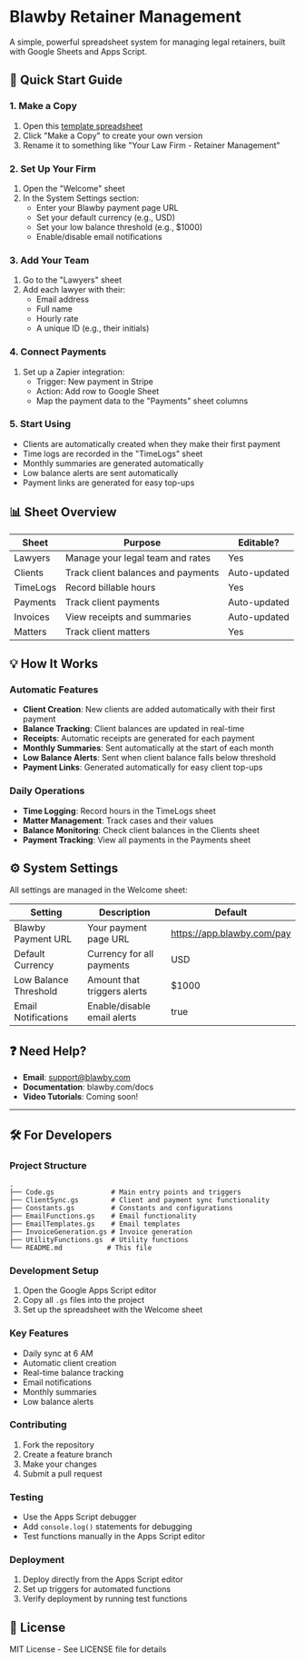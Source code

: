 # Blawby Retainer Management

A simple, powerful spreadsheet system for managing legal retainers, built with Google Sheets and Apps Script.

## 🚀 Quick Start Guide

### 1. Make a Copy
1. Open this [template spreadsheet](https://docs.google.com/spreadsheets/d/your-template-id/copy)
2. Click "Make a Copy" to create your own version
3. Rename it to something like "Your Law Firm - Retainer Management"

### 2. Set Up Your Firm
1. Open the "Welcome" sheet
2. In the System Settings section:
   - Enter your Blawby payment page URL
   - Set your default currency (e.g., USD)
   - Set your low balance threshold (e.g., $1000)
   - Enable/disable email notifications

### 3. Add Your Team
1. Go to the "Lawyers" sheet
2. Add each lawyer with their:
   - Email address
   - Full name
   - Hourly rate
   - A unique ID (e.g., their initials)

### 4. Connect Payments
1. Set up a Zapier integration:
   - Trigger: New payment in Stripe
   - Action: Add row to Google Sheet
   - Map the payment data to the "Payments" sheet columns

### 5. Start Using
- Clients are automatically created when they make their first payment
- Time logs are recorded in the "TimeLogs" sheet
- Monthly summaries are generated automatically
- Low balance alerts are sent automatically
- Payment links are generated for easy top-ups

## 📊 Sheet Overview

| Sheet | Purpose | Editable? |
|-------|---------|-----------|
| Lawyers | Manage your legal team and rates | Yes |
| Clients | Track client balances and payments | Auto-updated |
| TimeLogs | Record billable hours | Yes |
| Payments | Track client payments | Auto-updated |
| Invoices | View receipts and summaries | Auto-updated |
| Matters | Track client matters | Yes |

## 💡 How It Works

### Automatic Features
- **Client Creation**: New clients are added automatically with their first payment
- **Balance Tracking**: Client balances are updated in real-time
- **Receipts**: Automatic receipts are generated for each payment
- **Monthly Summaries**: Sent automatically at the start of each month
- **Low Balance Alerts**: Sent when client balance falls below threshold
- **Payment Links**: Generated automatically for easy client top-ups

### Daily Operations
- **Time Logging**: Record hours in the TimeLogs sheet
- **Matter Management**: Track cases and their values
- **Balance Monitoring**: Check client balances in the Clients sheet
- **Payment Tracking**: View all payments in the Payments sheet

## ⚙️ System Settings

All settings are managed in the Welcome sheet:

| Setting | Description | Default |
|---------|-------------|---------|
| Blawby Payment URL | Your payment page URL | https://app.blawby.com/pay |
| Default Currency | Currency for all payments | USD |
| Low Balance Threshold | Amount that triggers alerts | $1000 |
| Email Notifications | Enable/disable email alerts | true |

## ❓ Need Help?

- **Email**: support@blawby.com
- **Documentation**: blawby.com/docs
- **Video Tutorials**: Coming soon!

---

## 🛠️ For Developers

### Project Structure
```
.
├── Code.gs              # Main entry points and triggers
├── ClientSync.gs        # Client and payment sync functionality
├── Constants.gs         # Constants and configurations
├── EmailFunctions.gs    # Email functionality
├── EmailTemplates.gs    # Email templates
├── InvoiceGeneration.gs # Invoice generation
├── UtilityFunctions.gs  # Utility functions
└── README.md           # This file
```

### Development Setup
1. Open the Google Apps Script editor
2. Copy all `.gs` files into the project
3. Set up the spreadsheet with the Welcome sheet

### Key Features
- Daily sync at 6 AM
- Automatic client creation
- Real-time balance tracking
- Email notifications
- Monthly summaries
- Low balance alerts

### Contributing
1. Fork the repository
2. Create a feature branch
3. Make your changes
4. Submit a pull request

### Testing
- Use the Apps Script debugger
- Add `console.log()` statements for debugging
- Test functions manually in the Apps Script editor

### Deployment
1. Deploy directly from the Apps Script editor
2. Set up triggers for automated functions
3. Verify deployment by running test functions

## 📝 License
MIT License - See LICENSE file for details 